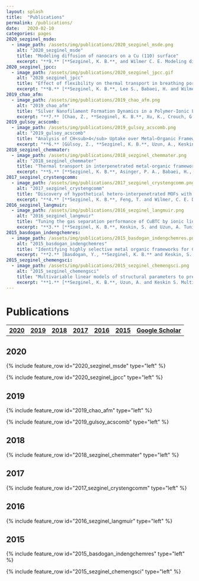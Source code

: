```yaml
---
layout: splash
title:  "Publications"
permalink: /publications/
date:   2020-02-10
categories: pages
2020_sezginel_msde:
  - image_path: /assets/img/publications/2020_sezginel_msde.png
    alt: "2020_sezginel_msde"
    title: "Modeling diffusion of nanocars on a Cu (110) surface"
    excerpt: "**9.** [**Sezginel, K. B.**, and Wilmer C. E. Modeling diffusion of nanocars on a Cu (110) surface. *Molecular Systems Design & Engineering*, 5 **(2020)**: 1186-1192.](https://pubs.rsc.org/en/content/articlelanding/2020/me/c9me00171a)"
2020_sezginel_jpcc:
  - image_path: /assets/img/publications/2020_sezginel_jpcc.gif
    alt: "2020_sezginel_jpcc"
    title: "Effect of flexibility on thermal transport in breathing porous crystals"
    excerpt: "**8.** [**Sezginel, K. B.**, Lee S., Babaei, H. and Wilmer, C. E. Effect of flexibility on thermal transport in breathing porous crystals. *Journal of Physical Chemistry C*, 124 **(2020)**: 18604–18608.](https://pubs.rsc.org/en/content/articlelanding/2020/me/c9me00171a)"
2019_chao_afm:
  - image_path: /assets/img/publications/2019_chao_afm.png
    alt: "2019_chao_afm"
    title: "Silver Nanofilament Formation Dynamics in a Polymer‐Ionic Liquid Thin Film by Direct Write"
    excerpt: "**7.** [Chao, Z., **Sezginel, K. B.**, Xu, K., Crouch, G. M., Gray, A. E., Wilmer, C. E., Bohn, P. W., Go, D. B., and Fullerton-Shirey, S. K. Silver Nanofilament Formation Dynamics in a Polymer‐Ionic Liquid Thin Film by Direct Write *Advanced Functional Materials*, 20 **(2019)**: 1-8.](https://onlinelibrary.wiley.com/doi/abs/10.1002/adfm.201907950)"
2019_gulsoy_acscomb:
  - image_path: /assets/img/publications/2019_gulsoy_acscomb.png
    alt: "2019_gulsoy_acscomb"
    title: "Analysis of CH<sub>4</sub> Uptake over Metal–Organic Frameworks Using Data-Mining Tools"
    excerpt: "**6.** [Gülsoy, Z., **Sezginel, K. B.**, Uzun, A., Keskin, S. and Yıldırım, R. Analysis of CH<sub>4</sub> Uptake over Metal–Organic Frameworks Using Data-Mining Tools. *ACS Combinatorial Science*, 21 **(2019)**: 257-268.](https://pubs.acs.org/doi/abs/10.1021/acscombsci.8b00150)"
2018_sezginel_chemmater:
  - image_path: /assets/img/publications/2018_sezginel_chemmater.png
    alt: "2018_sezginel_chemmater"
    title: "Thermal transport in interpenetrated metal-organic frameworks"
    excerpt: "**5.** [**Sezginel, K. B.**, Asinger, P. A., Babaei, H., and Wilmer, C. E. Thermal transport in interpenetrated metal-organic frameworks. *Chemistry of Materials*, 30 **(2018)**: 2281-2286.](http://pubs.acs.org/doi/abs/10.1021/acs.chemmater.7b05015)"
2017_sezginel_crystengcomm:
  - image_path: /assets/img/publications/2017_sezginel_crystengcomm.png
    alt: "2017_sezginel_crystengcomm"
    title: "Discovery of hypothetical hetero-interpenetrated MOFs with arbitrarily dissimilar topologies and unit cell shapes"
    excerpt: "**4.** [**Sezginel, K. B.**, Feng, T. and Wilmer, C. E. Discovery of hypothetical hetero-interpenetrated MOFs with arbitrarily dissimilar topologies and unit cell shapes. *CrystEngComm* 19.31 **(2017)**: 4497-4504.](http://pubs.rsc.org/en/content/articlelanding/2017/ce/c7ce00290d)"
2016_sezginel_langmuir:
  - image_path: /assets/img/publications/2016_sezginel_langmuir.png
    alt: "2016_sezginel_langmuir"
    title: "Tuning the gas separation performance of CuBTC by ionic liquid incorporation"
    excerpt: "**3.** [**Sezginel, K. B.**, Keskin, S. and Uzun, A. Tuning the gas separation performance of CuBTC by ionic liquid incorporation. *Langmuir* 32.4 **(2016)**: 1139-1147.](https://pubs.acs.org/doi/abs/10.1021/acs.langmuir.5b04123)"
2015_basdogan_indengchemres:
  - image_path: /assets/img/publications/2015_basdogan_indengchemres.png
    alt: "2015_basdogan_indengchemres"
    title: "Identifying highly selective metal organic frameworks for CH<sub>4</sub>/H<sub>2</sub> separations using computational tools"
    excerpt: "**2.** [Basdogan, Y., **Sezginel, K. B.** and Keskin, S. Identifying highly selective metal organic frameworks for CH<sub>4</sub>/H<sub>2</sub> separations using computational tools. *Industrial & Engineering Chemistry Research* 54.34 **(2015)**: 8479-8491.](https://pubs.acs.org/doi/abs/10.1021/acs.iecr.5b01901)"
2015_sezginel_chemengsci:
  - image_path: /assets/img/publications/2015_sezginel_chemengsci.png
    alt: "2015_sezginel_chemengsci"
    title: "Multivariable linear models of structural parameters to predict methane uptake in metal–organic frameworks"
    excerpt: "**1.** [**Sezginel, K. B.**, Uzun, A. and Keskin S. Multivariable linear models of structural parameters to predict methane uptake in metal–organic frameworks. *Chemical Engineering Science* 124 **(2015)**: 125-134.](https://www.sciencedirect.com/science/article/pii/S0009250914006022)"
---
```

<p> </p>

Publications
============

<table style="width:100%">
  <tr>
    <th><a href="#2020" class="btn btn--info">2020</a></th>
    <th><a href="#2019" class="btn btn--primary">2019</a></th>
    <th><a href="#2018" class="btn btn--primary">2018</a></th>
    <th><a href="#2017" class="btn btn--primary">2017</a></th>
    <th><a href="#2016" class="btn btn--primary">2016</a></th>
    <th><a href="#2015" class="btn btn--primary">2015</a></th>
    <th><a href="https://scholar.google.com/citations?user=6ak9FqIAAAAJ&hl=en&oi=ao" class="btn btn--warning">Google Scholar</a></th>
  </tr>
</table>

## 2020

{% include feature_row id="2020_sezginel_msde" type="left" %}

{% include feature_row id="2020_sezginel_jpcc" type="left" %}

## 2019

{% include feature_row id="2019_chao_afm" type="left" %}

{% include feature_row id="2019_gulsoy_acscomb" type="left" %}

## 2018

{% include feature_row id="2018_sezginel_chemmater" type="left" %}

## 2017

{% include feature_row id="2017_sezginel_crystengcomm" type="left" %}

## 2016

{% include feature_row id="2016_sezginel_langmuir" type="left" %}

## 2015

{% include feature_row id="2015_basdogan_indengchemres" type="left" %}

{% include feature_row id="2015_sezginel_chemengsci" type="left" %}
